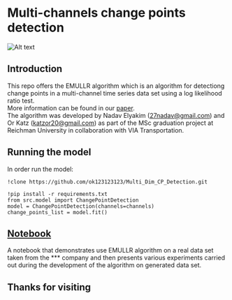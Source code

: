 # Multi-channels change points detection

<img src="/plots/data_set_1_Root.jpg" alt="Alt text">

## Introduction
This repo offers the EMULLR algorithm which is an algorithm for detectiong change points in a multi-channel time series data set using a log likelihood ratio test.<br>
More information can be found in our [paper](Change_points_detection_in_multichannels_time_series__Final_Project.pdf).<br>
The algorithm was developed by Nadav Elyakim (<27nadav@gmail.com>) and Or Katz (<katzor20@gmail.com>)  as part of the MSc graduation project at Reichman University in collaboration with VIA Transportation.

## Running the model
In order run the model:<br>
```
!clone https://github.com/ok123123123/Multi_Dim_CP_Detection.git

!pip install -r requirements.txt
from src.model import ChangePointDetection
model = ChangePointDetection(channels=channels)
change_points_list = model.fit()
```

## [Notebook](https://github.com/ok123123123/Multi_Dim_CP_Detection/blob/main/EMULLR.ipynb)
A notebook that demonstrates use EMULLR algorithm on a real data set taken from the *** company and then 
 presents various experiments carried out during the development of the algorithm on generated data set.<br> 

## Thanks for visiting


